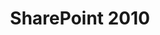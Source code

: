 ---
title: "SharePoint 2010"
title-lower: "sharepoint 2010"
title-upper: "SHAREPOINT 2010"
post-count: 4
---